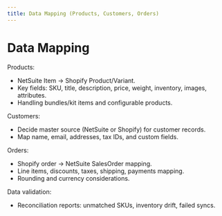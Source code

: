 ```yaml
---
title: Data Mapping (Products, Customers, Orders)
---
```


# Data Mapping

Products:

- NetSuite Item -> Shopify Product/Variant.
- Key fields: SKU, title, description, price, weight, inventory, images, attributes.
- Handling bundles/kit items and configurable products.

Customers:

- Decide master source (NetSuite or Shopify) for customer records.
- Map name, email, addresses, tax IDs, and custom fields.

Orders:

- Shopify order -> NetSuite SalesOrder mapping.
- Line items, discounts, taxes, shipping, payments mapping.
- Rounding and currency considerations.

Data validation:

- Reconciliation reports: unmatched SKUs, inventory drift, failed syncs.
